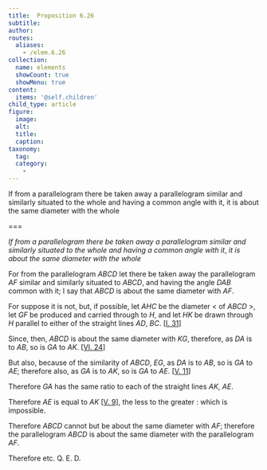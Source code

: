 ```yaml
---
title:  Proposition 6.26
subtitle: 
author:
routes:
  aliases:
    - /elem.6.26
collection:
  name: elements
  showCount: true
  showMenu: true
content:
  items: '@self.children'
child_type: article
figure:
  image:
  alt:
  title:
  caption:
taxonomy:
  tag:
  category:
    - 
---
```


<p><emph>If from a parallelogram there be taken away a parallelogram similar and similarly situated to the whole and having a common angle with it</emph>, <emph>it is about the same diameter with the whole</emph>
      </p>

===

<p><em>If from a parallelogram there be taken away a parallelogram similar and similarly situated to the whole and having a common angle with it</em>, <em>it is about the same diameter with the whole</em>
      </p>

<p>For from the parallelogram <em>ABCD</em> let there be taken away the parallelogram <em>AF</em> similar and similarly situated to <em>ABCD</em>, and having the angle <em>DAB</em> common with it;  I say that <em>ABCD</em> is about the same diameter with <em>AF</em>. </p>

<p>For suppose it is not, but, if possible, let <em>AHC</em> be the diameter &lt; of <em>ABCD</em> &gt;, let <em>GF</em> be produced and carried through to <em>H</em>, and let <em>HK</em> be drawn through <em>H</em> parallel to either of the straight lines <em>AD</em>, <em>BC</em>. [<a href="/elem.1.31">I. 31</a>] </p>

<p>Since, then, <em>ABCD</em> is about the same diameter with <em>KG</em>, therefore, as <em>DA</em> is to <em>AB</em>, so is <em>GA</em> to <em>AK</em>. [<a href="/elem.6.24">VI. 24</a>] </p>

<p>But also, because of the similarity of <em>ABCD</em>, <em>EG</em>, <span class="center">as <em>DA</em> is to <em>AB</em>, so is <em>GA</em> to <em>AE</em>;</span> therefore also, as <em>GA</em> is to <em>AK</em>, so is <em>GA</em> to <em>AE</em>. [<a href="/elem.5.11">V. 11</a>] </p>

<p>Therefore <em>GA</em> has the same ratio to each of the straight lines <em>AK</em>, <em>AE</em>. <pb n="256"/></p>

<p>Therefore <em>AE</em> is equal to <em>AK</em> [<a href="/elem.5.9">V. 9</a>], the less to the greater : which is impossible. </p>

<p>Therefore <em>ABCD</em> cannot but be about the same diameter with <em>AF</em>; therefore the parallelogram <em>ABCD</em> is about the same diameter with the parallelogram <em>AF</em>. </p>

<p>Therefore etc. Q. E. D.</p>
